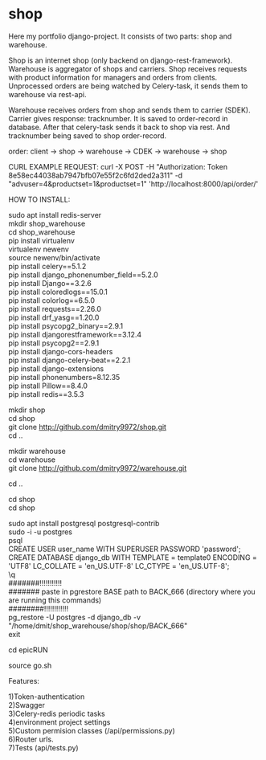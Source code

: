 # shop

Here my portfolio django-project. It consists of two parts: shop and warehouse.

Shop is an internet shop (only backend on django-rest-framework). Warehouse is aggregator of shops and carriers. 
Shop receives requests with product information for managers and orders from clients. 
Unprocessed orders are being watched by Celery-task, it sends them to warehouse via rest-api.

Warehouse receives orders from shop and sends them to carrier (SDEK). 
Carrier gives response: tracknumber. It is saved to order-record in database. 
After that celery-task sends it back to shop via rest. And tracknumber being saved to shop order-record.


order: client -> shop -> warehouse -> CDEK -> warehouse -> shop


CURL EXAMPLE REQUEST: curl -X POST -H "Authorization: Token 8e58ec44038ab7947bfb07e55f2c6fd2ded2a311" -d "advuser=4&productset=1&productset=1" 'http://localhost:8000/api/order/'



HOW TO INSTALL:   
  
sudo apt install redis-server  
mkdir shop_warehouse    
cd shop_warehouse  
pip install virtualenv  
virtualenv newenv  
source newenv/bin/activate  
pip install celery==5.1.2  
pip install django_phonenumber_field==5.2.0  
pip install Django==3.2.6  
pip install coloredlogs==15.0.1  
pip install colorlog==6.5.0   
pip install requests==2.26.0  
pip install drf_yasg==1.20.0  
pip install psycopg2_binary==2.9.1  
pip install djangorestframework==3.12.4  
pip install psycopg2==2.9.1   
pip install django-cors-headers   
pip install django-celery-beat==2.2.1  
pip install django-extensions   
pip install phonenumbers=8.12.35  
pip install Pillow==8.4.0  
pip install redis==3.5.3  
  
  
mkdir shop  
cd shop  
git clone http://github.com/dmitry9972/shop.git  
cd ..  
  
mkdir warehouse  
cd warehouse  
git clone http://github.com/dmitry9972/warehouse.git  
  
cd ..  
  
cd shop  
cd shop  
  
sudo apt install postgresql postgresql-contrib  
sudo -i -u postgres  
psql  
CREATE USER user_name WITH SUPERUSER PASSWORD 'password';  
CREATE DATABASE django_db WITH TEMPLATE = template0 ENCODING = 'UTF8' LC_COLLATE = 'en_US.UTF-8' LC_CTYPE = 'en_US.UTF-8';  
\q  
#######!!!!!!!!!!!  
####### paste in pgrestore BASE path to BACK_666 (directory where you are running this commands)  
########!!!!!!!!!!!!  
pg_restore -U postgres -d django_db -v "/home/dmit/shop_warehouse/shop/shop/BACK_666"  
exit  
  
cd epicRUN  
  
source go.sh  
  
  
 
    
Features:  

1)Token-authentication    
2)Swagger  
3)Celery-redis periodic tasks    
4)environment project settings    
5)Custom permision classes (/api/permissions.py)  
6)Router urls.    
7)Tests (api/tests.py)    

    

